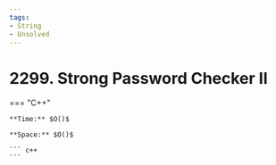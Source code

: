 ```yaml
---
tags:
- String
- Unsolved
---
```



# 2299. Strong Password Checker II

=== "C++"

    **Time:** $O()$

    **Space:** $O()$

    ``` c++
    ```